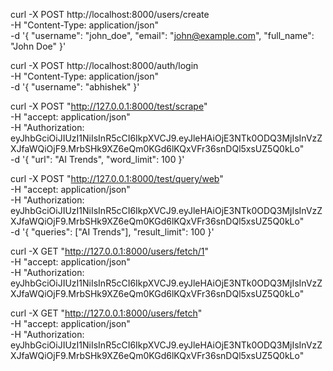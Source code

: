 curl -X POST http://localhost:8000/users/create \
  -H "Content-Type: application/json" \
  -d '{
    "username": "john_doe",
    "email": "john@example.com",
    "full_name": "John Doe"
  }'

curl -X POST http://localhost:8000/auth/login \
  -H "Content-Type: application/json" \
  -d '{
    "username": "abhishek"
  }'

curl -X POST "http://127.0.0.1:8000/test/scrape" \
  -H "accept: application/json" \
  -H "Authorization: eyJhbGciOiJIUzI1NiIsInR5cCI6IkpXVCJ9.eyJleHAiOjE3NTk0ODQ3MjIsInVzZXJfaWQiOjF9.MrbSHk9XZ6eQm0KGd6lKQxVFr36snDQl5xsUZ5Q0kLo" \
  -d '{
    "url": "AI Trends",
    "word_limit": 100
  }'

curl -X POST "http://127.0.0.1:8000/test/query/web" \
  -H "accept: application/json" \
  -H "Authorization: eyJhbGciOiJIUzI1NiIsInR5cCI6IkpXVCJ9.eyJleHAiOjE3NTk0ODQ3MjIsInVzZXJfaWQiOjF9.MrbSHk9XZ6eQm0KGd6lKQxVFr36snDQl5xsUZ5Q0kLo" \
  -d '{
    "queries": ["AI Trends"],
    "result_limit": 100
  }'



curl -X GET "http://127.0.0.1:8000/users/fetch/1" \
  -H "accept: application/json" \
  -H "Authorization: eyJhbGciOiJIUzI1NiIsInR5cCI6IkpXVCJ9.eyJleHAiOjE3NTk0ODQ3MjIsInVzZXJfaWQiOjF9.MrbSHk9XZ6eQm0KGd6lKQxVFr36snDQl5xsUZ5Q0kLo"


curl -X GET "http://127.0.0.1:8000/users/fetch" \
  -H "accept: application/json" \
  -H "Authorization: eyJhbGciOiJIUzI1NiIsInR5cCI6IkpXVCJ9.eyJleHAiOjE3NTk0ODQ3MjIsInVzZXJfaWQiOjF9.MrbSHk9XZ6eQm0KGd6lKQxVFr36snDQl5xsUZ5Q0kLo"

